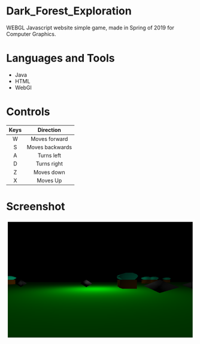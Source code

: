 # Dark_Forest_Exploration

WEBGL Javascript website simple game, made in Spring of 2019 for Computer Graphics.

# Languages and Tools
- Java
- HTML
- WebGl

# Controls

|Keys  | Direction |
| :---:   | :-: | 
|   W     | Moves forward |
|   S     | Moves backwards |
|   A     | Turns left |
|   D    | Turns right |
|   Z    | Moves down |
|   X    | Moves Up |

# Screenshot
![Screenshot](https://raw.githubusercontent.com/JamesFloyd-Pen/Dark_Forest_Exploration/main/Screenshot.PNG)

